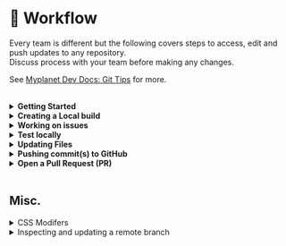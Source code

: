 # 🤝 Workflow

Every team is different but the following covers steps to access, edit and push updates to any repository.<br>Discuss process with your team before making any changes. 

See [Myplanet Dev Docs: Git Tips](https://github.com/myplanetdigital/dev-docs/blob/master/wiki/GitTips.md) for more.
<br><br>

<details>
  <summary><strong>Getting Started</strong></summary>

## 0. Run XCode

- go to mac store and download/install xcode

## 1. Generate SSH Key (one-time step)
An SSH key is an access credential in the SSH protocol. Its function is similar to that of user names and passwords, but the keys are primarily used for automated processes and for implementing single sign-on by system administrators and power users.

[Tutorial](https://docs.github.com/en/github/authenticating-to-github/adding-a-new-ssh-key-to-your-github-account)

Generate a key

```$ ssh-keygen -t rsa```

Navigate to ssh folder

```cd ~/.ssh```

View files

```ls -la```

Copy key to file

```pbcopy < ~/.ssh/id_rsa.pub```

## 2. Update Permissions

Ensure you have access to push updates

`sudo chown -R $USER /usr/local/lib/node_modules`

---
</details>  

<details>
  <summary><strong>Creating a Local build</strong></summary>
  
## 1. Setup environment

Create a new file in your root folder of your fork and name it `.env`

> In most cases, you require a `.env` file

> These keys are stored in Contentful. Ask your team for permission to get the key.

<br>

## 2. Check scripts for instructions

Check the root folder for a `package.json` file. This will include any notes and install details.


## 3. Create a Fork from the main branch

Most commonly, forks are used to either propose changes to someone else's project or to use someone else's project as a starting point for your own idea.

### Fork using GitHub GUI

* On GitHub, navigate to the master repository.

* In the top-right corner of the page, click **Fork**.

### Fork using Terminal

Fork the main branch and clone it.

```
git clone git@github.com:[gitusername]/ecx-portal.git
```

### Add Remote Forks

If you want to review other people's branches/PR you can add their forks locally:

```
git remote add Sheril git@github.com:Sheril/ecx-portal.git
```

Fetch that user to update all of that user's branch

```
git fetch Sheril
```

Check out that user's branch

```
git checkout Sheril/ECX-XXX--branch
```

### Upstream

Add a version of upstream to keep your fork updated:

```
git remote add upstream git@github.com:myplanetdigital/ecx-portal.git
```

Fetch latest version of upstream

```
git fetch upstream
```

Updating local branch with upstream's master:

```
git fetch upstream
git rebase upstream/master
... resolve any conflicts
git push -f
```

Creating new branches from upstream's master.

**Method 1**

```
git checkout master
git fetch upstream
git rebase upstream/master
git checkout -b ECX-XXX--new-branch
```

**Method 2**

```
git fetch upstream
git checkout upstream/master
git checkout -b ECX-XXX--new-branch
```

---
</details>

<details>
  <summary><strong>Working on issues</strong></summary>

## Create a new issue

Issues can be used to keep track of bugs, enhancements, or other requests. If an issue for the bug identified does not exist, create one

### Useful Links

[Myplanet Issue Template]()

[Git Documentation](https://docs.github.com/en/enterprise/2.15/user/articles/creating-an-issue)


## Create a new branch to work on the issue(s)

1. Update your Forked origin/master with upstream/master

`git pull upstream master`

2. Create a new branch from master

`git checkout -b '123--new-branch' master`


> A new branch should be created (from master) for each unique issue.

> Reference the issue number in the name of the new branch you will create

> Ensure Master is updated before branching

> Replace 123--new-branch with the issue number and the desired branch name

> Branches should be named clearly based on the context of the issue. 


### More options

```
# View your branches
git branch

# View Remote branches
git remote -v

# Switch branches
git checkout 123--new-branch

# Delete a branch
git branch -D 123--new-branch

# Switch to master
git checkout master
```

---
</details>

<details>
  <summary><strong>Test locally</strong></summary>

* Before running the build, check for new packages on upstream/master (from other dev tickets for eg.)

`yarn install`

* Remove shared cache files.

`yarn cache clean`

* Build the site.

`yarn build`

* Start the server.

`yarn start`

---
</details>

<details>
  <summary><strong>Updating Files</strong></summary>

## Make changes to desired file(s)
* Open Project folder in text editor (Atom)
* Locate target file and make changes as needed

Once changes have been made, run/refresh the build to test using the steps in the [previous section](workflow.md)

## Add changes
Once you have modified existing files or added new files to the project, you can add them to your local repository, which we can do with the git add command. Let’s add the -A flag to add all changes that we have made:

* Check the status of the working directory

`git status`

* Add all changes in working dir.

`git add -A`

`git add .`

`git add src`

* Compare branches

`git diff`

* Add specific files. Only that file is added to commit

`git add file_name`

* Revert/Reset to last commit

`git reset head`

See [Troubleshooting](https://github.com/jacquesramphal/ui-dev-docs/wiki/Troubleshooting) steps to rebase branch and fix commit issues where multiple commits are displayed in error.

## Commit Changes
Next, we’ll want to record the changes that we made to the repository

`git commit`

## Adding Commit Message
The commit message is an important aspect of your code contribution; it helps the other contributors fully understand the change you have made, why you made it, and how significant it is. Additionally, commit messages provide a historical record of the changes for the project at large, helping future contributors along the way.

If we have a very short message, we can record that with the `-m` flag and the message in quotes:

`git commit -m 'commit message here'`


## Verify Commit Details
Once you have saved and exited the commit message text file, you can verify what git will be committing with the following command:

`git status`

---
</details>

<details>
  <summary><strong>Pushing commit(s) to GitHub</strong></summary>

At this point you can use the git push command to push the changes to the current branch of your forked repository:

```
git pull
git push
```

If pushing a new branch for the FIRST TIME, use:

`git push -u upstream 123--new-branch`

---
</details>

<details>
  <summary><strong>Open a Pull Request (PR)</strong></summary>

## GitHub Pull Request Etiquette & Template

Source: [Myplanet Dev Doc: PR Template](https://github.com/myplanetdigital/dev-docs/Practice Areas/Site Reliability & DevOps/GitHub Pull Request (PR) Template.md)

1. Go to github branch master
1. Find your branch
1. Confirm COMMITS
1. Add description
1. Link related issues/PRs

[Read more](https://help.github.com/en/github/collaborating-with-issues-and-pull-requests/creating-a-pull-request)

---
</details>
<br>

## Misc.

<details>
  <summary>CSS Modifers</summary>

### CSS Modifiers
look for modifiers in layout.scss
`$--padding { padding: 0 40px; }`

$ inserts the name of the class above
add the new class to the main component.js or style.js (double check where styles are) file



with a media query

`$--mobile-padding {
    @include breakpoint('medium', true) {
    padding: 0 40px;
    }
    @include breakpoint('small', true) {
    padding: 0 20px;
}`


checkout responsive.scss for media queries

variables.scss

@mixin

mixins are functions in SASS. research this

---
</details>

<details>
  <summary>Inspecting and updating a remote branch</summary>

Source: [Myplanet Dev Docs: Git Tips](https://github.com/myplanetdigital/dev-docs/blob/master/wiki/GitTips.md#add-remote-forks)

## Add Remote Forks

If you want to review other people's branches/PR you can add their forks locally:

```
git remote add Sheril git@github.com:Sheril/ecx-portal.git
```

Fetch that user to update all of that user's branch

```
git fetch Sheril
```

Check out that user's branch

```
git checkout Sheril/ECX-XXX--branch
```

## Pushing to Remote Branches

In the case you want to push to somebody else's repo or upstream:

```
git push remote local-branch:remote-branch
```

If I want to push to Sheril's ECX-XXX--branch I would do this:

```
git push sheril My-ECX-XXX:ECX-XXX--branch
```
---
</details>
